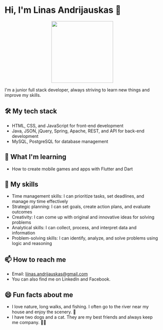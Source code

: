 # Hi, I'm Linas Andrijauskas 👋
<p align="center">
  <picture>
    <img src="https://z-p3-scontent.fvno1-1.fna.fbcdn.net/v/t39.30808-6/362290808_1759260974488641_6825635502547896451_n.jpg?stp=cp6_dst-jpg&_nc_cat=108&ccb=1-7&_nc_sid=5f2048&_nc_ohc=tk9Lv2h2ufsAX8kv-ia&_nc_ht=z-p3-scontent.fvno1-1.fna&oh=00_AfA1NR5U_9nX8EpfXbFPPQaxcW7Q-47M0vFhoz37jVJ3Zw&oe=66134EBD"  width="200" height="200">
  </picture>
</p>
I'm a junior full stack developer, always striving to learn new things and improve my skills.

## 🛠️ My tech stack
- HTML, CSS, and JavaScript for front-end development
- Java, JSON, jQuery, Spring, Apache, REST, and API for back-end development
- MySQL, PostgreSQL for database management

## 🌱 What I'm learning
- How to create mobile games and apps with Flutter and Dart

## 🚀 My skills
- Time management skills: I can prioritize tasks, set deadlines, and manage my time effectively
- Strategic planning: I can set goals, create action plans, and evaluate outcomes
- Creativity: I can come up with original and innovative ideas for solving problems
- Analytical skills: I can collect, process, and interpret data and information
- Problem-solving skills: I can identify, analyze, and solve problems using logic and reasoning

## 📫 How to reach me
- Email: liinas.andrijauskas@gmail.com
- You can also find me on LinkedIn and Facebook.

## 😄 Fun facts about me
- I love nature, long walks, and fishing. I often go to the river near my house and enjoy the scenery. 🎣
- I have two dogs and a cat. They are my best friends and always keep me company. 🐶🐱
